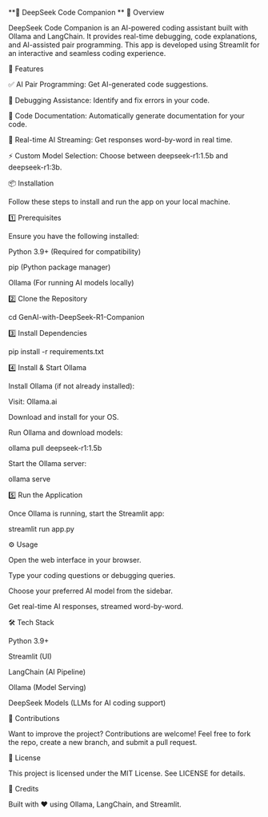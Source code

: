 **🚀 DeepSeek Code Companion
**
📝 Overview

DeepSeek Code Companion is an AI-powered coding assistant built with Ollama and LangChain. It provides real-time debugging, code explanations, and AI-assisted pair programming. This app is developed using Streamlit for an interactive and seamless coding experience.

🔧 Features

✅ AI Pair Programming: Get AI-generated code suggestions.

🐞 Debugging Assistance: Identify and fix errors in your code.

📝 Code Documentation: Automatically generate documentation for your code.

🎯 Real-time AI Streaming: Get responses word-by-word in real time.

⚡ Custom Model Selection: Choose between deepseek-r1:1.5b and deepseek-r1:3b.

📦 Installation

Follow these steps to install and run the app on your local machine.

1️⃣ Prerequisites

Ensure you have the following installed:

Python 3.9+ (Required for compatibility)

pip (Python package manager)

Ollama (For running AI models locally)

2️⃣ Clone the Repository

cd GenAI-with-DeepSeek-R1-Companion

3️⃣ Install Dependencies

pip install -r requirements.txt

4️⃣ Install & Start Ollama

Install Ollama (if not already installed):

Visit: Ollama.ai

Download and install for your OS.

Run Ollama and download models:

ollama pull deepseek-r1:1.5b

Start the Ollama server:

ollama serve

5️⃣ Run the Application

Once Ollama is running, start the Streamlit app:

streamlit run app.py

⚙️ Usage

Open the web interface in your browser.

Type your coding questions or debugging queries.

Choose your preferred AI model from the sidebar.

Get real-time AI responses, streamed word-by-word.

🛠 Tech Stack

Python 3.9+

Streamlit (UI)

LangChain (AI Pipeline)

Ollama (Model Serving)

DeepSeek Models (LLMs for AI coding support)

🤝 Contributions

Want to improve the project? Contributions are welcome! Feel free to fork the repo, create a new branch, and submit a pull request.

📜 License

This project is licensed under the MIT License. See LICENSE for details.

🌟 Credits

Built with ❤️ using Ollama, LangChain, and Streamlit.

